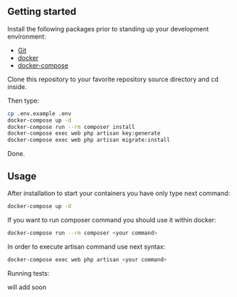 ## Getting started

Install the following packages prior to standing up your development environment:

- [Git](https://git-scm.com/)
- [docker](https://docs.docker.com/engine/installation/)
- [docker-compose](https://docs.docker.com/compose/install/)

Clone this repository to your favorite repository source directory and cd inside.

Then type:

``` bash
cp .env.example .env
docker-compose up -d
docker-compose run --rm composer install
docker-compose exec web php artisan key:generate
docker-compose exec web php artisan migrate:install
```
Done.

## Usage

After installation to start your containers you have only type next command:
``` bash
docker-compose up -d
```

If you want to run composer command you should use it within docker:
``` bash
docker-compose run --rm composer <your command>
```

In order to execute artisan command use next syntax:
``` bash
docker-compose exec web php artisan <your command>
```

Running tests:

will add soon
